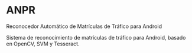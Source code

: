 # ANPR
Reconocedor Automático de Matrículas de Tráfico para Android

Sistema de reconocimiento de matrículas de tráfico para Android, basado en OpenCV, SVM y Tesseract.
